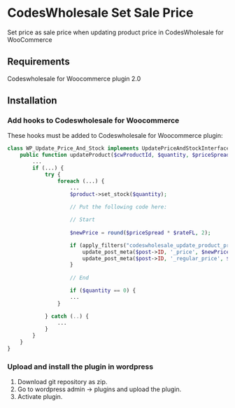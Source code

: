 # CodesWholesale Set Sale Price
Set price as sale price when updating product price in CodesWholesale for WooCommerce

## Requirements
Codeswholesale for Woocommerce plugin 2.0

## Installation
### Add hooks to Codeswholesale for Woocommerce
These hooks must be added to Codeswholesale for Woocommerce plugin:

```php
class WP_Update_Price_And_Stock implements UpdatePriceAndStockInterface {
    public function updateProduct($cwProductId, $quantity, $priceSpread) {
        ...
        if (...) {
            try {
                foreach (...) {
                    ...
                    $product->set_stock($quantity);
                    
                    // Put the following code here:

                    // Start
                    
                    $newPrice = round($priceSpread * $rateFL, 2);

                    if (apply_filters("codeswholesale_update_product_price", true, $post->ID, $newPrice)) {
                        update_post_meta($post->ID, '_price', $newPrice);
                        update_post_meta($post->ID, '_regular_price', $newPrice);
                    }
                    
                    // End

                    if ($quantity == 0) {
                    ...
                }

            } catch (..) {
                ...
            }
        }
    }
}

```

### Upload and install the plugin in wordpress
1. Download git repository as zip.
2. Go to wordpress admin -> plugins and upload the plugin.
3. Activate plugin.